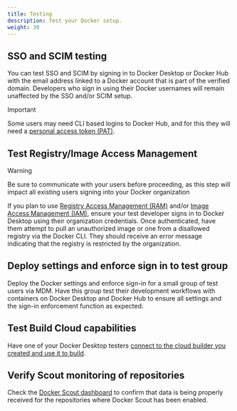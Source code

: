 ```yaml
---
title: Testing
description: Test your Docker setup.
weight: 30
---
```


## SSO and SCIM testing

You can test SSO and SCIM by signing in to Docker Desktop or Docker Hub with the email address linked to a Docker account that is part of the verified domain. Developers who sign in using their Docker usernames will remain unaffected by the SSO and/or SCIM setup. 

> [!IMPORTANT] 
>
> Some users may need CLI based logins to Docker Hub, and for this they will need a [personal access token (PAT)](/manuals/security/for-developers/access-tokens.md).

## Test Registry/Image Access Management

> [!WARNING]
> Be sure to communicate with your users before proceeding, as this step will impact all existing users signing into your Docker organization

If you plan to use [Registry Access Management (RAM)](/manuals/security/for-admins/hardened-desktop/registry-access-management.md) and/or [Image Access Management (IAM)](/manuals/security/for-admins/hardened-desktop/image-access-management.md), ensure your test developer signs in to Docker Desktop using their organization credentials. Once authenticated, have them attempt to pull an unauthorized image or one from a disallowed registry via the Docker CLI. They should receive an error message indicating that the registry is restricted by the organization.

## Deploy settings and enforce sign in to test group

Deploy the Docker settings and enforce sign-in for a small group of test users via MDM. Have this group test their development workflows with containers on Docker Desktop and Docker Hub to ensure all settings and the sign-in enforcement function as expected.

## Test Build Cloud capabilities

Have one of your Docker Desktop testers [connect to the cloud builder you created and use it to build](/manuals/build-cloud/usage.md). 

## Verify Scout monitoring of repositories

Check the [Docker Scout dashboard](https://scout.docker.com/) to confirm that data is being properly received for the repositories where Docker Scout has been enabled.
